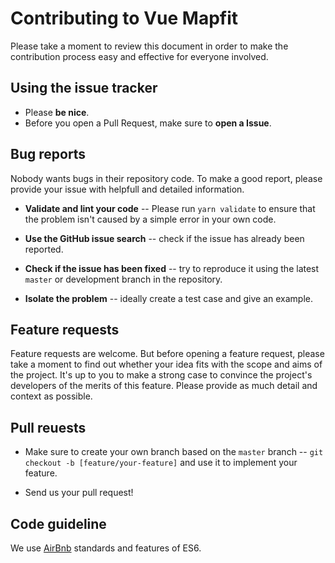 # Contributing to Vue Mapfit
Please take a moment to review this document in order to make the contribution process easy and effective for everyone involved.

## Using the issue tracker
* Please **be nice**.
* Before you open a Pull Request, make sure to **open a Issue**.

## Bug reports
Nobody wants bugs in their repository code. To make a good report, please provide your issue with helpfull and detailed information.

* **Validate and lint your code** -- Please run ```yarn validate``` to ensure that the problem isn't caused by a simple error in your own code.

* **Use the GitHub issue search** -- check if the issue has already been reported.

* **Check if the issue has been fixed** -- try to reproduce it using the latest ```master``` or development branch in the repository.

* **Isolate the problem** -- ideally create a test case and give an example.

## Feature requests
Feature requests are welcome. But before opening a feature request, please take a moment to find out whether your idea fits with the scope and aims of the project. It's up to you to make a strong case to convince the project's developers of the merits of this feature. Please provide as much detail and context as possible.

## Pull reuests
 * Make sure to create your own branch based on the ```master``` branch -- ```git checkout -b [feature/your-feature]``` and use it to implement your feature.

* Send us your pull request!

## Code guideline
We use [AirBnb](https://github.com/airbnb/javascript) standards and features of ES6.
